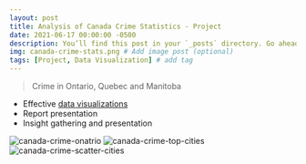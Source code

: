 ```yaml
---
layout: post
title: Analysis of Canada Crime Statistics - Project
date: 2021-06-17 00:00:00 -0500
description: You’ll find this post in your `_posts` directory. Go ahead and edit it and re-build the site to see your changes. # Add post description (optional)
img: canada-crime-stats.png # Add image post (optional)
tags: [Project, Data Visualization] # add tag
---
```


> Crime in Ontario, Quebec and Manitoba

* Effective [data visualizations](https://github.com/radroid/crime-stats-assignment-2/blob/main/docs/pdfs/crime-visualizations.pdf)
* Report presentation
* Insight gathering and presentation



![canada-crime-onatrio]({{site.baseurl}}/assets/img/canada-crime-ontario.png)
![canada-crime-top-cities]({{site.baseurl}}/assets/img/canada-crime-top-cities.png)
![canada-crime-scatter-cities]({{site.baseurl}}/assets/img/canada-crime-scatter-cities.png)
